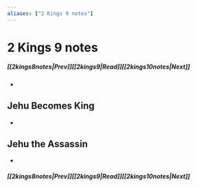 ```yaml
---
aliases: ["2 Kings 9 notes"]
---
```

# 2 Kings 9 notes
##### <span class=arrow-left></span>[[2kings8notes|Prev]]<span class=navigation-separator></span>[[2kings9|Read]]<span class=navigation-separator></span>[[2kings10notes|Next]]<span class=arrow-right></span>
- 
## Jehu Becomes King
- 
## Jehu the Assassin
- 
##### <span class=arrow-left></span>[[2kings8notes|Prev]]<span class=navigation-separator></span>[[2kings9|Read]]<span class=navigation-separator></span>[[2kings10notes|Next]]<span class=arrow-right></span>